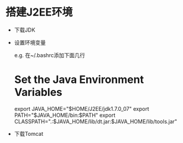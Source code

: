 搭建J2EE环境
===============
- 下载JDK
- 设置环境变量
    
    e.g. 在~/.bashrc添加下面几行
    # Set the Java Environment Variables
    export JAVA_HOME="$HOME/J2EE/jdk1.7.0_07"
    export PATH="$JAVA_HOME/bin:$PATH"
    export CLASSPATH=".:$JAVA_HOME/lib/dt.jar:$JAVA_HOME/lib/tools.jar"
- 下载Tomcat
